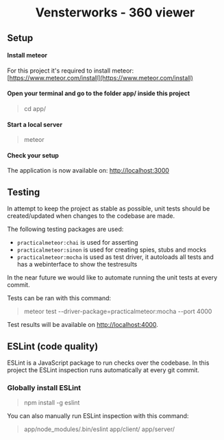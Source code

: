 <div style="text-align: center;"><h1>Vensterworks - 360 viewer</h1></div> 

## Setup

#### Install meteor
For this project it's required to install meteor: [https://www.meteor.com/install](https://www.meteor.com/install)

#### Open your terminal and go to the folder app/ inside this project
> cd app/

#### Start a local server
> meteor

#### Check your setup
The application is now available on: [http://localhost:3000](http://localhost:3000)

## Testing

In attempt to keep the project as stable as possible, unit tests should be created/updated when changes to the codebase are made.

The following testing packages are used:

* ``practicalmeteor:chai`` is used for asserting
* ``practicalmeteor:sinon`` is used for creating spies, stubs and mocks
* ``practicalmeteor:mocha`` is used as test driver, it autoloads all tests and has a webinterface to show the testresults

In the near future we would like to automate running the unit tests at every commit.

Tests can be ran with this command:

> meteor test --driver-package=practicalmeteor:mocha --port 4000

Test results will be available on [http://localhost:4000](http://localhost:4000).


## ESLint (code quality)

ESLint is a JavaScript package to run checks over the codebase. In this project the ESLint inspection runs automatically at every git commit.

### Globally install ESLint

> npm install -g eslint

You can also manually run ESLint inspection with this command:

> app/node_modules/.bin/eslint app/client/ app/server/